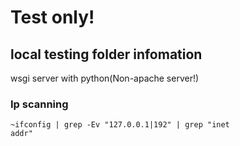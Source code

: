 # Test only!

## local testing folder infomation
wsgi server with python(Non-apache server!)

### Ip scanning
<code>~ifconfig | grep -Ev "127.0.0.1|192" | grep "inet addr"</code>
